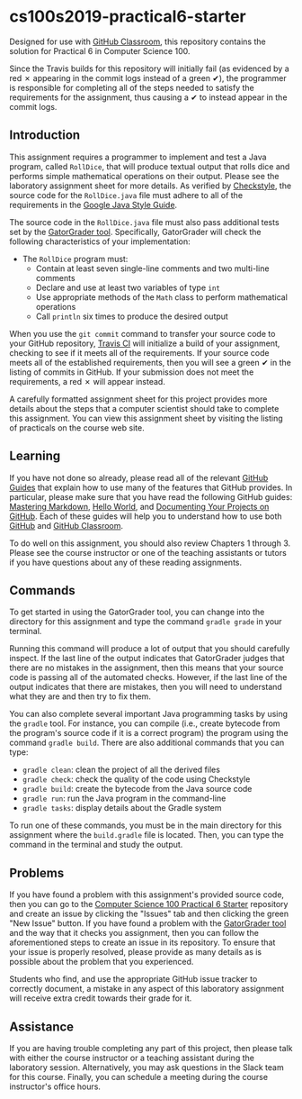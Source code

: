 
# cs100s2019-practical6-starter

Designed for use with [GitHub Classroom](https://classroom.github.com/), this
repository contains the solution for Practical 6 in Computer Science 100.

Since the Travis builds for this repository will initially fail (as evidenced by a red &#x2717; appearing in the commit logs instead of a green &#x2714;), the programmer is responsible for completing all of the steps needed to satisfy the requirements for the assignment, thus causing a &#x2714; to instead appear in the commit logs.

## Introduction

This assignment requires a programmer to implement and test a Java program,
called `RollDice`, that will produce textual output that rolls dice and
performs simple mathematical operations on their output. Please see  the
laboratory assignment sheet for more details. As verified by
[Checkstyle](https://github.com/checkstyle/checkstyle), the source code for the
`RollDice.java` file must adhere to all of the requirements in the [Google Java
Style Guide](https://google.github.io/styleguide/javaguide.html).

The source code in the `RollDice.java` file must also pass additional
tests set by the [GatorGrader tool](https://github.com/GatorEducator/gatorgrader).
Specifically, GatorGrader will check the following characteristics of your
implementation:

* The `RollDice` program must:
  * Contain at least seven single-line comments and two multi-line comments
  * Declare and use at least two variables of type `int`
  * Use appropriate methods of the `Math` class to perform mathematical operations
  * Call `println` six times to produce the desired output

When you use the `git commit` command to transfer your source code to your
GitHub repository, [Travis CI](https://travis-ci.com/) will initialize a build
of your assignment, checking to see if it meets all of the requirements. If
your source code meets all of the established requirements, then you
will see a green &#x2714; in the listing of commits in GitHub. If your
submission does not meet the requirements, a red &#x2717; will appear instead.

A carefully formatted assignment sheet for this project provides more details
about the steps that a computer scientist should take to complete this
assignment. You can view this assignment sheet by visiting the listing of
practicals on the course web site.

## Learning

If you have not done so already, please read all of the relevant [GitHub
Guides](https://guides.github.com/) that explain how to use many of the features
that GitHub provides. In particular, please make sure that you have read the
following GitHub guides: [Mastering
Markdown](https://guides.github.com/features/mastering-markdown/), [Hello
World](https://guides.github.com/activities/hello-world/), and [Documenting Your
Projects on GitHub](https://guides.github.com/features/wikis/). Each of these
guides will help you to understand how to use both [GitHub](http://github.com) and
[GitHub Classroom](https://classroom.github.com/).

To do well on this assignment, you should also review Chapters 1 through 3.
Please see the course instructor or one of the teaching assistants or
tutors if you have questions about any of these reading assignments.

## Commands

To get started in using the GatorGrader tool, you can change into the directory
for this assignment and type the command `gradle grade` in your
terminal.

Running this command will produce a lot of output that you should carefully
inspect. If the last line of the output indicates that GatorGrader judges that
there are no mistakes in the assignment, then this means that your source code
is passing all of the automated checks. However, if the last line
of the output indicates that there are mistakes, then you will need to
understand what they are and then try to fix them.

You can also complete several important Java programming tasks by using the
`gradle` tool. For instance, you can compile (i.e., create bytecode from the
program's source code if it is a correct program) the program using the command
`gradle build`. There are also additional commands that you can type:

* `gradle clean`: clean the project of all the derived files
* `gradle check`: check the quality of the code using Checkstyle
* `gradle build`: create the bytecode from the Java source code
* `gradle run`: run the Java program in the command-line
* `gradle tasks`: display details about the Gradle system

To run one of these commands, you must be in the main directory for this
assignment where the `build.gradle` file is located. Then, you can type the
command in the terminal and study the output.

## Problems

If you have found a problem with this assignment's provided source code, then
you can go to the [Computer Science 100 Practical 6
Starter](https://github.com/Allegheny-Computer-Science-100-S2019/practical06-starter)
repository and create an issue by clicking the "Issues" tab and then clicking
the green "New Issue" button. If you have found a problem with the
[GatorGrader tool](https://github.com/GatorEducator/gatorgrader) and the way that it checks you
assignment, then you can follow the aforementioned steps to create an issue in
its repository. To ensure that your issue is properly resolved, please provide
as many details as is possible about the problem that you experienced.

Students who find, and use the appropriate GitHub issue tracker to correctly
document, a mistake in any aspect of this laboratory assignment will receive
extra credit towards their grade for it.

## Assistance

If you are having trouble completing any part of this project, then please talk
with either the course instructor or a teaching assistant during the laboratory
session. Alternatively, you may ask questions in the Slack team for this
course. Finally, you can schedule a meeting during the course instructor's
office hours.
